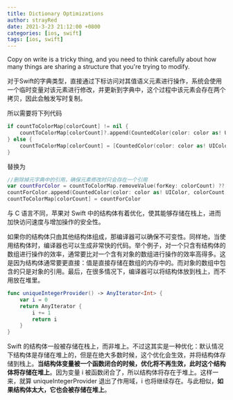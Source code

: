```yaml
---
title: Dictionary Optimizations
author: strayRed
date: 2021-3-23 21:12:00 +0800
categories: [ios, swift]
tags: [ios, swift]
---
```


Copy on write is a tricky thing, and you need to think carefully about how many things are sharing a structure that you're trying to modify. 

对于Swift的字典类型，直接通过下标访问对其值语义元素进行操作，系统会使用一个临时变量对该元素进行修改，并更新到字典中，这个过程中该元素会存在两个拷贝，因此会触发写时复制。

所以需要将下列代码

```Swift
if countToColorMap[colorCount] != nil {
    countToColorMap[colorCount]?.append(CountedColor(color: color as! UIColor, colorCount: colorCount))
} else {
    countToColorMap[colorCount] = [CountedColor(color: color as! UIColor, colorCount: colorCount)]
}
```

替换为

```Swift
//删除掉元字典中的引用，确保元素修改时只会存在一个引用
var countForColor = countToColorMap.removeValue(forKey: colorCount) ?? []
countForColor.append(CountedColor(color: color as! UIColor, colorCount: colorCount))
countToColorMap[colorCount] = countForColor
```

与 C 语言不同，苹果对 Swift 中的结构体有着优化，使其能够存储在栈上，进而加快访问速度与增加操作的安全性。

如果你的结构体只由其他结构体组成，那编译器可以确保不可变性。同样地，当使用结构体时，编译器也可以生成非常快的代码。举个例子，对一个只含有结构体的数组进行操作的效率，通常要比对一个含有对象的数组进行操作的效率高得多。这是因为结构体通常要更直接：值是直接存储在数组的内存中的。而对象的数组中包含的只是对象的引用。最后，在很多情况下，编译器可以将结构体放到栈上，而不用放在堆里。

```Swift
func uniqueIntegerProvider() -> AnyIterator<Int> {
    var i = 0
    return AnyIterator {
        i += 1
        return i
    }
}
```

Swift 的结构体一般被存储在栈上，而非堆上。不过这其实是一种优化：默认情况下结构体是存储在堆上的，但是在绝大多数时候，这个优化会生效，并将结构体存储到栈上。**当结构体变量被一个函数闭合的时候，优化将不再生效，此时这个结构体将存储在堆上**。因为变量 i 被函数闭合了，所以结构体将存在于堆上。这样一来，就算 uniqueIntegerProvider 退出了作用域，i 也将继续存在。与此相似，**如果结构体太大，它也会被存储在堆上**。